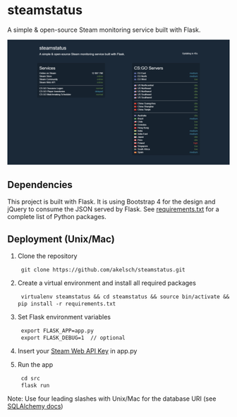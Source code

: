 # steamstatus
A simple &amp; open-source Steam monitoring service built with Flask.

<img src="https://raw.githubusercontent.com/akelsch/steamstatus/master/readme.png" width="540">

## Dependencies
This project is built with Flask. It is using Bootstrap 4 for the design and jQuery to consume the JSON served by Flask. See [requirements.txt](https://github.com/akelsch/steamstatus/blob/master/requirements.txt) for a complete list of Python packages.

## Deployment (Unix/Mac)
1. Clone the repository

        git clone https://github.com/akelsch/steamstatus.git

2. Create a virtual environment and install all required packages

        virtualenv steamstatus && cd steamstatus && source bin/activate && pip install -r requirements.txt

3. Set Flask environment variables

        export FLASK_APP=app.py
        export FLASK_DEBUG=1  // optional

4. Insert your [Steam Web API Key](https://steamcommunity.com/dev/apikey) in app.py

5. Run the app

        cd src
        flask run
        
Note: Use four leading slashes with Unix/Mac for the database URI (see [SQLAlchemy docs](http://docs.sqlalchemy.org/en/latest/core/engines.html#sqlite))
